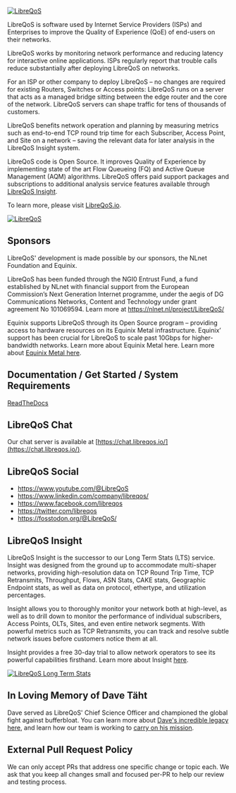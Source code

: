 <a href="https://libreqos.io/"><img alt="LibreQoS" src="https://github.com/user-attachments/assets/6277d475-3d80-4e6c-adaa-6983b4b93348"></a>

LibreQoS is software used by Internet Service Providers (ISPs) and Enterprises to improve the Quality of Experience (QoE) of end-users on their networks. 

LibreQoS works by monitoring network performance and reducing latency for interactive online applications. ISPs regularly report that trouble calls reduce substantially after deploying LibreQoS on networks.

For an ISP or other company to deploy LibreQoS – no changes are required for existing Routers, Switches or Access points: LibreQoS runs on a server that acts as a managed bridge sitting between the edge router and the core of the network. LibreQoS servers can shape traffic for tens of thousands of customers.

LibreQoS benefits network operation and planning by measuring metrics such as end-to-end TCP round trip time for each Subscriber, Access Point, and Site on a network – saving the relevant data for later analysis in the LibreQoS Insight system.

LibreQoS code is Open Source. It improves Quality of Experience by implementing state of the art Flow Queueing (FQ) and Active Queue Management (AQM) algorithms. LibreQoS offers paid support packages and subscriptions to additional analysis service features available through [LibreQoS Insight](https://libreqos.io/insight/).

To learn more, please visit [LibreQoS.io](https://libreqos.io/).

<a href="https://libreqos.io/"><img alt="LibreQoS" src="https://i0.wp.com/libreqos.io/wp-content/uploads/2024/12/v1.5-BETA-4-3.jpg?w=3698&ssl=1"></a></a>

## Sponsors

LibreQoS' development is made possible by our sponsors, the NLnet Foundation and Equinix.

LibreQoS has been funded through the NGI0 Entrust Fund, a fund established by NLnet with financial support from the European Commission’s Next Generation Internet programme, under the aegis of DG Communications Networks, Content and Technology under grant agreement No 101069594. Learn more at https://nlnet.nl/project/LibreQoS/

Equinix supports LibreQoS through its Open Source program – providing access to hardware resources on its Equinix Metal infrastructure. Equinix’ support has been crucial for LibreQoS to scale past 10Gbps for higher-bandwidth networks. Learn more about Equinix Metal here.
Learn more about [Equinix Metal here](https://deploy.equinix.com/metal/).

## Documentation / Get Started / System Requirements

[ReadTheDocs](https://libreqos.readthedocs.io/en/latest/)

## LibreQoS Chat

Our chat server is available at [https://chat.libreqos.io/](https://chat.libreqos.io/).

## LibreQoS Social
- https://www.youtube.com/@LibreQoS
- https://www.linkedin.com/company/libreqos/
- https://www.facebook.com/libreqos
- https://twitter.com/libreqos
- https://fosstodon.org/@LibreQoS/

## LibreQoS Insight

LibreQoS Insight is the successor to our Long Term Stats (LTS) service. Insight was designed from the ground up to accommodate multi-shaper networks, providing high-resolution data on TCP Round Trip Time, TCP Retransmits, Throughput, Flows, ASN Stats, CAKE stats, Geographic Endpoint stats, as well as data on protocol, ethertype, and utilization percentages.

Insight allows you to thoroughly monitor your network both at high-level, as well as to drill down to monitor the performance of individual subscribers, Access Points, OLTs, Sites, and even entire network segments. With powerful metrics such as TCP Retransmits, you can track and resolve subtle network issues before customers notice them at all.

Insight provides a free 30-day trial to allow network operators to see its powerful capabilities firsthand. Learn more about Insight [here](https://libreqos.io/insight).

<a href="https://libreqos.io/insight"><img alt="LibreQoS Long Term Stats" src="https://github.com/user-attachments/assets/a53ef7ac-fcf6-4e87-bf05-ad5f0adc3ca0"></a></a>

## In Loving Memory of Dave Täht
Dave served as LibreQoS' Chief Science Officer and championed the global fight against bufferbloat. You can learn more about [Dave's incredible legacy here](https://libreqos.io/2025/04/01/in-loving-memory-of-dave/), and learn how our team is working to [carry on his mission](https://libreqos.io/company/).

## External Pull Request Policy

We can only accept PRs that address one specific change or topic each. We ask that you keep all changes small and focused per-PR to help our review and testing process.
